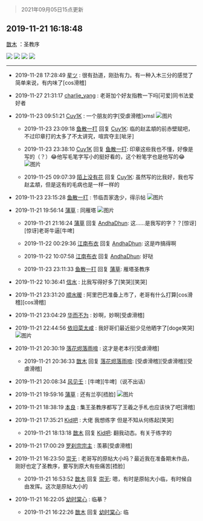 > 2021年09月05日15点更新
<link rel="stylesheet" href="https://cdn.jsdelivr.net/gh/taotie6/sampleJSON@main/css/photo_show.css">


 ## 2019-11-21 16:18:48 

 [㪚木](https://www.coolapk.com/feed/14978620?shareKey=NjBiMWFlMzNlNTJmNjEzMTc1MDE~) ：圣教序 

<div class="album">
<img class="img-item" src="https://image.coolapk.com/feed/2019/1121/16/1081091_7fa7c8fe_4283_1526@1784x3172.jpeg" />
<img class="img-item" src="https://image.coolapk.com/feed/2019/1121/16/1081091_ff62a424_4283_1528@1806x3210.jpeg" />
<img class="img-item" src="https://image.coolapk.com/feed/2019/1121/16/1081091_9d999ada_4283_1529@1527x2714.jpeg" />
<img class="img-item" src="https://image.coolapk.com/feed/2019/1121/16/1081091_c1db6073_4283_1531@2160x3839.jpeg" />
</div>

 ------- 

- 2019-11-28 17:28:49 [星ツ](uid=975260) : 很有劲道，刚劲有力。有一种入木三分的感觉了  简单来说，有内味了[cos滑稽] 

- 2019-11-27 21:31:17 [charlie_yang](uid=1159486) : 老哥加个好友指教一下吗[可爱]同书法爱好者 

- 2019-11-23 09:51:21 [Cuy1K](uid=1319448) : 一个朋友的字[受虐滑稽]xmsl ![图片](https://image.coolapk.com/feed/2019/1123/09/1319448_9378177d_3880_2643@2133x1600.jpeg)

    - 2019-11-23 23:09:18 [鱼散一打](uid=1282954) 回复 [Cuy1K](uid=1319448): 临的赵孟頫的前赤壁赋吧，不过印章打的太多了不太讲究，喧宾夺主[呲牙] 

    - 2019-11-23 23:38:10 [Cuy1K](uid=1319448) 回复 [鱼散一打](uid=1282954): 印章这些我也不懂，好像是写的（？）😂他写毛笔字写小的挺好看的，这个粉笔字也是他写的😂 ![图片](https://image.coolapk.com/feed/2019/1123/23/1319448_b44a922b_3488_9452@1600x2133.jpeg)

    - 2019-11-25 09:07:39 [陌上没有花](uid=2466343) 回复 [Cuy1K](uid=1319448): 虽然写的比我好，我也写赵孟頫，但是这有的毛病也是一样一样的 

- 2019-11-23 23:15:28 [鱼散一打](uid=1282954) : 节临吾家逸少，得示帖 ![图片](https://image.coolapk.com/feed/2019/1123/23/1282954_7fd032c9_2127_6641@2494x3325.jpeg)

- 2019-11-21 19:56:14 [蒲草](uid=2173541) : 同雁塔 ![图片](https://image.coolapk.com/feed/2019/1121/19/2173541_8c817b26_7370_241@2494x3325.jpeg)

    - 2019-11-21 21:16:24 [蒲草](uid=2173541) 回复 [AndhaDhun](uid=691072): 这……是我写的字？？[惊讶][惊讶]老哥牛逼[牛啤] 

    - 2019-11-22 00:29:36 [江南布衣](uid=783256) 回复 [AndhaDhun](uid=691072): 这是咋搞得啊 

    - 2019-11-22 10:07:58 [江南布衣](uid=783256) 回复 [AndhaDhun](uid=691072): 好哒 

    - 2019-11-23 23:11:33 [鱼散一打](uid=1282954) 回复 [蒲草](uid=2173541): 雁塔圣教序 

- 2019-11-22 10:36:41 [信水](uid=954728) : 比我写得好多了[笑哭][笑哭] 

- 2019-11-21 23:31:20 [顺水暖](uid=2030768) : 阿里巴巴准备上市了，老哥有什么打算[cos滑稽][cos滑稽] 

- 2019-11-21 23:04:29 [华而不为](uid=1212555) : 妙啊，妙啊[受虐滑稽] 

- 2019-11-21 22:44:56 [依旧菜太咸](uid=1600968) : 我好哥们最近挺少见他晒字了[doge笑哭] ![图片](https://image.coolapk.com/feed/2019/1121/22/1600968_0b0ed0f2_7495_2261@576x960.jpeg)

- 2019-11-21 20:30:19 [落花烬落雨啼](uid=1966083) : 这才是老本行[受虐滑稽] 

    - 2019-11-21 20:36:33 [㪚木](uid=1081091) 回复 [落花烬落雨啼](uid=1966083): [受虐滑稽][受虐滑稽][受虐滑稽] 

- 2019-11-21 20:08:34 [风见壬](uid=1512297) : [牛啤][牛啤]（说不出话） 

- 2019-11-21 19:59:16 [蒲草](uid=2173541) : 还有兰亭[捂脸] ![图片](https://image.coolapk.com/feed/2019/1121/19/2173541_2ba57f9b_7511_378@2494x3325.jpeg)

- 2019-11-21 18:38:19 [本良](uid=485458) : 集王圣教序都写了王羲之手札也应该快了吧[滑稽] 

- 2019-11-21 17:35:21 [Kid吧](uid=531105) : 大佬 我想练字 但是不知从何练起[笑哭] 

    - 2019-11-21 18:13:18 [㪚木](uid=1081091) 回复 [Kid吧](uid=531105): 翻我动态。有关于练字的 

- 2019-11-21 17:00:29 [罗刹宗宗主](uid=1080167) : 羡慕[受虐滑稽] 

- 2019-11-21 16:23:50 [崇无](uid=1210616) : 老哥写的原帖大小吗？最近我在准备期末作品，刚好也定了圣教序，要写到原大有些痛苦[捂脸] 

    - 2019-11-21 16:53:52 [㪚木](uid=1081091) 回复 [崇无](uid=1210616): 嗯，有时是原帖大小临，有时候自由发挥。这次是原帖大小的 

- 2019-11-21 16:22:05 [幼时棠心](uid=1017379) : 临摹？ 

    - 2019-11-21 16:22:26 [㪚木](uid=1081091) 回复 [幼时棠心](uid=1017379): 临 

